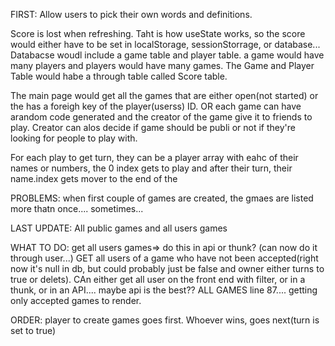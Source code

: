 FIRST: Allow users to pick their own words and definitions.


Score is lost when refreshing. Taht is how useState works, so the score would either have to be set in localStorage, sessionStorrage, or database...
Databacse woudl include a game table and player table. a game would have many players and players would have many games. The Game and Player Table would habe a through table called Score table.

The main page would get all the games that are either open(not started) or the has a foreigh key of the player(userss) ID. OR each game can have arandom code generated and the creator of the game give it to friends to play. Creator can alos decide if game should be publi or not if they're looking for people to play with.

For each play to get turn, they can be a player array with eahc of their names or numbers, the 0 index gets to play and after their turn, their name.index gets mover to the end of the 


PROBLEMS: when first couple of games are created, the gmaes are listed more thatn once.... sometimes...



LAST UPDATE: All public games and all users games

WHAT TO DO:
get all users games=> do this in api or thunk? (can now do it through user...)
GET all users of a game who have not been accepted(right now it's null in db, but could probably just be false and owner either turns to true or delets).  CAn either get all user on the front end with filter, or in a thunk, or in an API.... maybe api is the best?? 
ALL GAMES line 87.... getting only accepted games to render.



ORDER:   player to create games goes first.  Whoever wins, goes next(turn is set to true)
